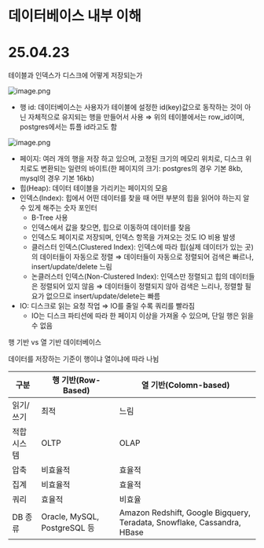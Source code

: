 # 데이터베이스 내부 이해

# 25.04.23

테이블과 인덱스가 디스크에 어떻게 저장되는가

![image.png](image.png)

- 행 id: 데이터베이스는 사용자가 테이블에 설정한 id(key)값으로 동작하는 것이 아닌 자체적으로 유지되는 행을 만들어서 사용 ⇒ 위의 테이블에서는 row_id이며, postgres에서는 튜플 id라고도 함

![image.png](image%201.png)

- 페이지: 여러 개의 행을 저장 하고 있으며, 고정된 크기의 메모리 위치로, 디스크 위치로도 변환되는 일련의 바이트(한 페이지의 크기: postgres의 경우 기본 8kb, mysql의 경우 기본 16kb)
- 힙(Heap): 데이터 테이블을 가리키는 페이지의 모음
- 인덱스(Index): 힙에서 어떤 데이터를 찾을 때 어떤 부분의 힙을 읽어야 하는지 알 수 있게 해주는 숫자 포인터
    - B-Tree 사용
    - 인덱스에서 값을 찾으면, 힙으로 이동하여 데이터를 찾음
    - 인덱스도 페이지로 저장되며, 인덱스 항목을 가져오는 것도 IO 비용 발생
    - 클러스터 인덱스(Clustered Index): 인덱스에 따라 힙(실제 데이터가 있는 곳)의 데이터들이 자동으로 정렬 ⇒ 데이터들이 자동으로 정렬되어 검색은 빠르나, insert/update/delete 느림
    - 논클러스터 인덱스(Non-Clustered Index): 인덱스만 정렬되고 힙의 데이터들은 정렬되어 있지 않음 ⇒ 데이터들이 정렬되지 않아 검색은 느리나, 정렬할 필요가 없으므로 insert/update/delete는 빠름
- IO: 디스크로 읽는 요청 작업 ⇒ IO를 줄일 수록 쿼리를 빨라짐
    - IO는 디스크 파티션에 따라 한 페이지 이상을 가져올 수 있으며, 단일 행은 읽을 수 없음

행 기반 vs 열 기반 데이터베이스

데이터를 저장하는 기준이 행이냐 열이냐에 따라 나뉨

| 구분 | 행 기반(Row-Based) | 열 기반(Colomn-based) |
| --- | --- | --- |
| 읽기/쓰기 | 최적 | 느림 |
| 적합 시스템 | OLTP | OLAP |
| 압축 | 비효율적 | 효율적 |
| 집계 | 비효율적 | 효율적 |
| 쿼리 | 효율적 | 비효율 |
| DB 종류 | Oracle, MySQL, PostgreSQL 등 | Amazon Redshift, Google Bigquery, Teradata, Snowflake, Cassandra, HBase |